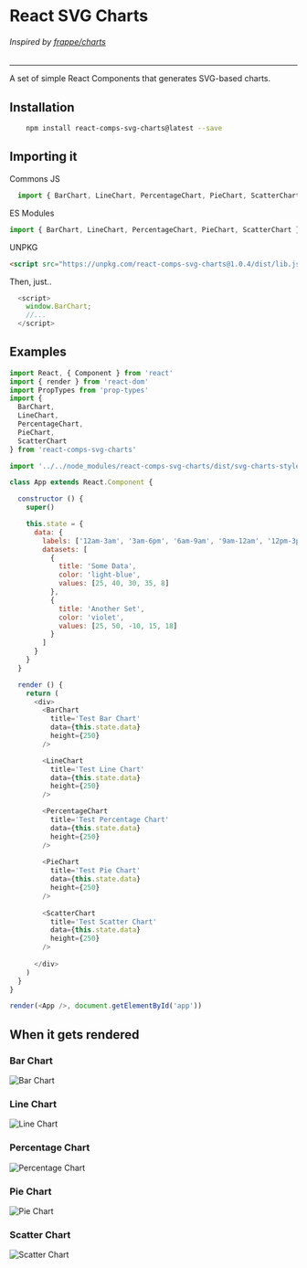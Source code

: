 # React SVG Charts 

###### Inspired by [frappe/charts](https://github.com/frappe/charts)
--------------
A set of simple React Components that generates SVG-based charts.

## Installation

```bash
    npm install react-comps-svg-charts@latest --save
```

## Importing it

Commons JS 
```js
  import { BarChart, LineChart, PercentageChart, PieChart, ScatterChart } = require('react-comps-svg-charts');
```


ES Modules
```js
import { BarChart, LineChart, PercentageChart, PieChart, ScatterChart } from 'react-comps-svg-charts';
```

UNPKG

  ```html
  <script src="https://unpkg.com/react-comps-svg-charts@1.0.4/dist/lib.js"></script>
  ```

  Then, just..
  ```js
    <script>
      window.BarChart;
      //...
    </script>
  ```


## Examples

```js
import React, { Component } from 'react'
import { render } from 'react-dom'
import PropTypes from 'prop-types'
import {
  BarChart, 
  LineChart, 
  PercentageChart, 
  PieChart, 
  ScatterChart
} from 'react-comps-svg-charts'

import '../../node_modules/react-comps-svg-charts/dist/svg-charts-styles.css'

class App extends React.Component {

  constructor () {
    super()

    this.state = {
      data: {
        labels: ['12am-3am', '3am-6pm', '6am-9am', '9am-12am', '12pm-3pm'],
        datasets: [
          {
            title: 'Some Data',
            color: 'light-blue',
            values: [25, 40, 30, 35, 8]
          },
          {
            title: 'Another Set',
            color: 'violet',
            values: [25, 50, -10, 15, 18]
          }
        ]
      }
    }
  }

  render () {
    return (
      <div>
        <BarChart
          title='Test Bar Chart'
          data={this.state.data}
          height={250}
        />

        <LineChart
          title='Test Line Chart'
          data={this.state.data}
          height={250}
        />

        <PercentageChart
          title='Test Percentage Chart'
          data={this.state.data}
          height={250}
        />
        
        <PieChart
          title='Test Pie Chart'
          data={this.state.data}
          height={250}
        />
        
        <ScatterChart
          title='Test Scatter Chart'
          data={this.state.data}
          height={250}
        />
        
      </div>
    )
  }
}

render(<App />, document.getElementById('app'))

```

## When it gets rendered

### Bar Chart
![Bar Chart](https://image.ibb.co/iVYuHm/image.png)

### Line Chart
![Line Chart](https://image.ibb.co/jfV8cm/image.png)

### Percentage Chart
![Percentage Chart](https://image.ibb.co/f24eiR/image.png)

### Pie Chart 
![Pie Chart](https://image.ibb.co/gCCziR/image.png)

### Scatter Chart
![Scatter Chart](https://image.ibb.co/dd4Jcm/image.png)